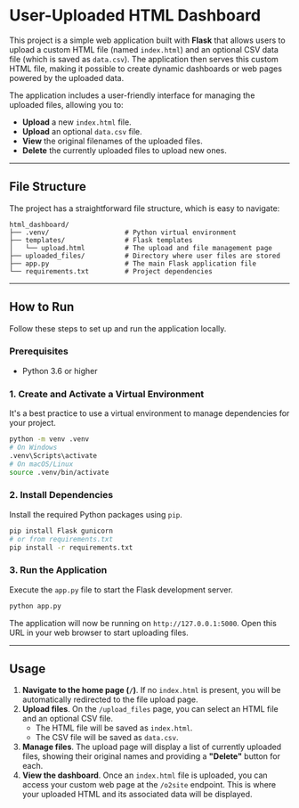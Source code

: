 # User-Uploaded HTML Dashboard

This project is a simple web application built with **Flask** that allows users to upload a custom HTML file (named `index.html`) and an optional CSV data file (which is saved as `data.csv`). The application then serves this custom HTML file, making it possible to create dynamic dashboards or web pages powered by the uploaded data.

The application includes a user-friendly interface for managing the uploaded files, allowing you to:

  * **Upload** a new `index.html` file.
  * **Upload** an optional `data.csv` file.
  * **View** the original filenames of the uploaded files.
  * **Delete** the currently uploaded files to upload new ones.

-----

## File Structure

The project has a straightforward file structure, which is easy to navigate:

```
html_dashboard/
├── .venv/                   # Python virtual environment
├── templates/               # Flask templates
│   └── upload.html          # The upload and file management page
├── uploaded_files/          # Directory where user files are stored
├── app.py                   # The main Flask application file
└── requirements.txt         # Project dependencies
```

-----

## How to Run

Follow these steps to set up and run the application locally.

### Prerequisites

  * Python 3.6 or higher

### 1\. Create and Activate a Virtual Environment

It's a best practice to use a virtual environment to manage dependencies for your project.

```bash
python -m venv .venv
# On Windows
.venv\Scripts\activate
# On macOS/Linux
source .venv/bin/activate
```

### 2\. Install Dependencies

Install the required Python packages using `pip`.

```bash
pip install Flask gunicorn
# or from requirements.txt
pip install -r requirements.txt
```

### 3\. Run the Application

Execute the `app.py` file to start the Flask development server.

```bash
python app.py
```

The application will now be running on `http://127.0.0.1:5000`. Open this URL in your web browser to start uploading files.

-----

## Usage

1.  **Navigate to the home page (`/`)**. If no `index.html` is present, you will be automatically redirected to the file upload page.
2.  **Upload files**. On the `/upload_files` page, you can select an HTML file and an optional CSV file.
      * The HTML file will be saved as `index.html`.
      * The CSV file will be saved as `data.csv`.
3.  **Manage files**. The upload page will display a list of currently uploaded files, showing their original names and providing a **"Delete"** button for each.
4.  **View the dashboard**. Once an `index.html` file is uploaded, you can access your custom web page at the `/o2site` endpoint. This is where your uploaded HTML and its associated data will be displayed.